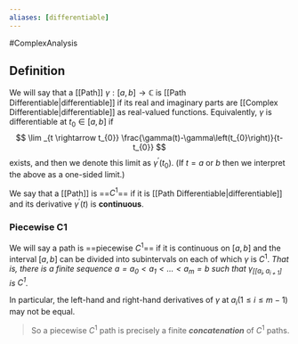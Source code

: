 ```yaml
---
aliases: [differentiable]
---
```

#ComplexAnalysis 

## Definition 
We will say that a [[Path]] $\gamma:[a, b] \rightarrow \mathbb{C}$ is [[Path Differentiable|differentiable]] if its real and imaginary parts are [[Complex Differentiable|differentiable]] as real-valued functions. Equivalently, $\gamma$ is differentiable at $t_{0} \in[a, b]$ if
$$
\lim _{t \rightarrow t_{0}} \frac{\gamma(t)-\gamma\left(t_{0}\right)}{t-t_{0}}
$$
exists, and then we denote this limit as $\gamma^{\prime}\left(t_{0}\right) .$ (If $t=a$ or $b$ then we interpret the above as a one-sided limit.)

We say that a [[Path]] is ==$C^{1}$== if it is [[Path Differentiable|differentiable]] and its derivative $\gamma^{\prime}(t)$ is **continuous**.

### Piecewise C1
We will say a path is ==piecewise $C^{1}$== if it is continuous on $[a, b]$ and the interval $[a, b]$ can be divided into subintervals on each of which $\gamma$ is $C^{1}$. *That is, there is a finite sequence $a=a_{0}<a_{1}<\ldots<a_{m}=b$ such that $\gamma_{\left[\left[a_{i}, a_{i+1}\right]\right.}$ is $C^{1}$.* 

In particular, the left-hand and right-hand derivatives of $\gamma$ at $a_{i}(1 \leq i \leq m-1)$ may not be equal.
>So a piecewise $C^{1}$ path is precisely a finite ***concatenation*** of $C^{1}$ paths.